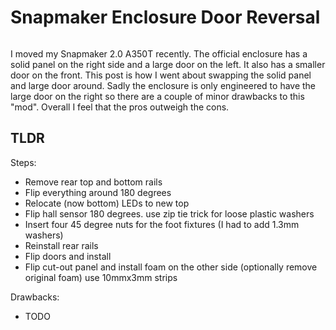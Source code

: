 # Snapmaker Enclosure Door Reversal

```{tags} 3d-printing
```

I moved my Snapmaker 2.0 A350T recently. The official enclosure has a solid panel on the right side and a large door on the
left. It also has a smaller door on the front. This post is how I went about swapping the solid panel and large door around.
Sadly the enclosure is only engineered to have the large door on the right so there are a couple of minor drawbacks to this
"mod". Overall I feel that the pros outweigh the cons.

## TLDR

Steps:

* Remove rear top and bottom rails
* Flip everything around 180 degrees
* Relocate (now bottom) LEDs to new top
* Flip hall sensor 180 degrees. use zip tie trick for loose plastic washers
* Insert four 45 degree nuts for the foot fixtures (I had to add 1.3mm washers)
* Reinstall rear rails
* Flip doors and install
* Flip cut-out panel and install foam on the other side (optionally remove original foam) use 10mmx3mm strips

Drawbacks:

* TODO
